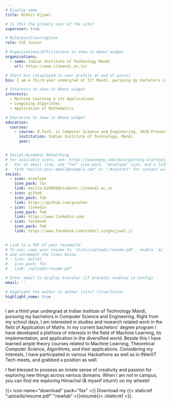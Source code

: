 ```yaml
---
# Display name
title: Nikhil Ujjwal

# Is this the primary user of the site?
superuser: true

# Role/position/tagline
role: CSE Junior

# Organizations/Affiliations to show in About widget
organizations:
  - name: Indian Institute of Technology Mandi
    url: https://www.iitmandi.ac.in/

# Short bio (displayed in user profile at end of posts)
bio: I am a Third-year undergrad at IIT Mandi, pursuing my bachelors in Computer Science and Engineering. Theoretical Computer Science, Confluence of Machine Learning, privacy, efficiency and sustainability of systems and Algorithms is what interests me at present.

# Interests to show in About widget
interests:
  - Machine Learning & its Applications
  - Computing Algorithms 
  - Application of Mathematics

# Education to show in About widget
education:
  courses:
    - course: B.Tech. in Computer Science and Engineering, 2020-Present
      institution: Indian Institute of Technology, Mandi
      year: 


# Social/Academic Networking
# For available icons, see: https://wowchemy.com/docs/getting-started/page-builder/#icons
#   For an email link, use "fas" icon pack, "envelope" icon, and a link in the
#   form "mailto:your-email@example.com" or "/#contact" for contact widget.
social:
  - icon: envelope
    icon_pack: fas
    link: mailto:b20056@students.iitmandi.ac.in
  - icon: github
    icon_pack: fab
    link: https://github.com/gcushen
  - icon: linkedin
    icon_pack: fab
    link: https://www.linkedin.com/
  - icon: facebook
    icon_pack: fab
    link: https://www.facebook.com/nikhil.singhujjwal.1/
  

# Link to a PDF of your resume/CV.
# To use: copy your resume to `static/uploads/resume.pdf`, enable `ai` icons in `params.toml`,
# and uncomment the lines below.
# - icon: ballot
#   icon_pack: fas
#   link: /uploads/resume.pdf

# Enter email to display Gravatar (if Gravatar enabled in Config)
email: ''

# Highlight the author in author lists? (true/false)
highlight_name: true
---
```


I am a third year undergrad at Indian Institute of Technology Mandi, pursuing my bachelors in Computer Science and Engineering. Right from my school days, I am interested in studies and research related work in the field of Application of Maths. In my current bachelors' degree program I have developed a plethora of interests in the field of Machine Learning, its implementation, and application in the diversified world. Beside this I have learned ample theory courses related to Machine Learning, Theoretical Computer Science, Algorithms, and their applications. Considering my interests, I have participated in various Hackathons as well as in INterIIT Tech meets, and grabbed a position as well.

I feel blessed to possess an innate sense of creativity and passion for exploring new things across various domains. When I am not in campus, you can find me exploring Himachal (& myself inturn!) on my wheels!

{{< icon name="download" pack="fas" >}} Download my {{< staticref "uploads/resume.pdf" "newtab" >}}resumé{{< /staticref >}}.
